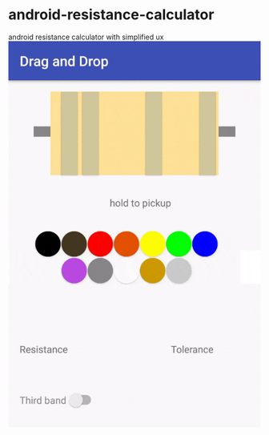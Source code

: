 # android-resistance-calculator
android resistance calculator with simplified ux
</br>
![demo](demo/ready-demo.gif)
